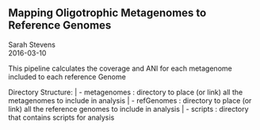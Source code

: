 ## Mapping Oligotrophic Metagenomes to Reference Genomes
Sarah Stevens  
2016-03-10  

This pipeline calculates the coverage and ANI for each metagenome included to each reference Genome

Directory Structure:
| - metagenomes : directory to place (or link) all the metagenomes to include in analysis
| - refGenomes : directory to place (or link) all the reference genomes to include in analysis
| - scripts : directory that contains scripts for analysis